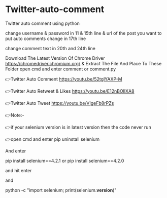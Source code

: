 # Twitter-auto-comment
Twitter auto comment using python

change username & password in 11 & 15th line & url of the post you want to put auto comments change in 17th line 

change comment text in 20th and 24th line

Download The Latest Version Of Chrome Driver https://chromedriver.chromium.org/ & Extract The File And Place To These Folder open cmd and enter comment or comment.py

👉Twitter Auto Comment
https://youtu.be/52tglYAXP-M

👉Twitter Auto Retweet & Likes
https://youtu.be/E12nBOlIXA8

👉Twitter Auto Tweet
https://youtu.be/VIgeFb8rPZs

👉Note:-

👉if your selenium version is in latest version then 
the code never run 

👉open cmd and enter pip uninstall selenium

And enter 

pip install selenium==4.2.1
or
pip install selenium==4.2.0

and hit enter 

and 

python -c "import selenium; print(selenium.__version__)"
<to check the current version of selenium>
